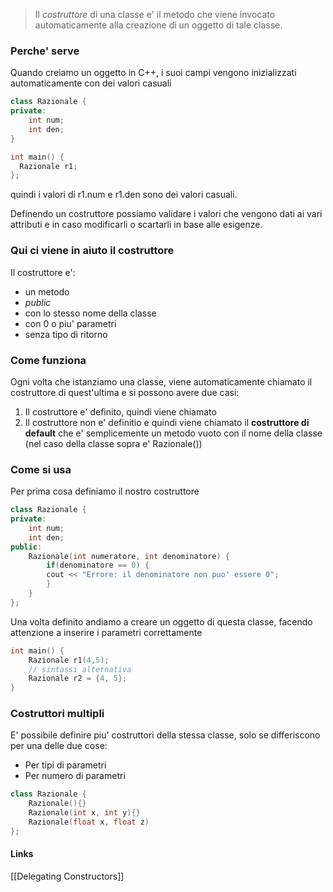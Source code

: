 >Il *costruttore* di una classe e' il metodo che viene invocato automaticamente alla creazione di un oggetto di tale classe.

### Perche' serve
Quando creiamo un oggetto in C++, i suoi campi vengono inizializzati automaticamente con dei valori casuali
```cpp
class Razionale {
private: 
	int num;
	int den;
}

int main() {
  Razionale r1;
};
```
quindi i valori di r1.num e r1.den sono dei valori casuali.

Definendo un costruttore possiamo validare i valori che vengono dati ai vari attributi e in caso modificarli o scartarli in base alle esigenze.
### Qui ci viene in aiuto il costruttore
Il costruttore e':
- un metodo
- *public*
- con lo stesso nome della classe
- con 0 o piu' parametri
- senza tipo di ritorno

### Come funziona
Ogni volta che istanziamo una classe, viene automaticamente chiamato il costruttore di quest'ultima e si possono avere due casi: 
1. Il costruttore e' definito, quindi viene chiamato
2. Il costruttore non e' definitio e quindi viene chiamato il **costruttore di default** che e' semplicemente un metodo vuoto con il nome della classe (nel caso della classe sopra e' Razionale())

### Come si usa
Per prima cosa definiamo il nostro costruttore
```cpp
class Razionale {
private: 
	int num;
	int den;
public: 
	Razionale(int numeratore, int denominatore) {
		if(denominatore == 0) {
		cout << "Errore: il denominatore non puo' essere 0";
		}
	}
};

```
Una volta definito andiamo a creare un oggetto di questa classe, facendo attenzione a inserire i parametri correttamente
```cpp
int main() {
	Razionale r1(4,5);
	// sintassi alternativa
	Razionale r2 = {4, 5};
}
```

### Costruttori multipli
E' possibile definire piu' costruttori della stessa classe, solo se differiscono per una delle due cose:
- Per tipi di parametri
- Per numero di parametri
```cpp
class Razionale {
	Razionale(){}
	Razionale(int x, int y){}
	Razionale(float x, float z)
};
```

#### Links
[[Delegating Constructors]]